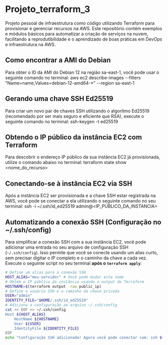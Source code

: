 # Projeto_terraform_3
Projeto pessoal de infraestrutura como código utilizando Terraform para provisionar e gerenciar recursos na AWS.
Este repositório contém exemplos e módulos básicos para automatizar a criação de serviços na nuvem, facilitando a reprodutibilidade e o aprendizado de boas práticas em DevOps e infraestrutura na AWS.

## Como encontrar a AMI do Debian
Para obter o ID da AMI do Debian 12 na região sa-east-1, você pode usar o seguinte comando no terminal:
aws ec2 describe-images --filters "Name=name,Values=debian-12-amd64-*" --region sa-east-1

## Gerando uma chave SSH Ed25519
Para criar um novo par de chaves SSH utilizando o algoritmo Ed25519 (recomendado por ser mais seguro e eficiente que RSA), execute o seguinte comando no terminal:
ssh-keygen -t ed25519

## Obtendo o IP público da instância EC2 com Terraform
Para descobrir o endereço IP público da sua instância EC2 já provisionada, utilize o comando abaixo no terminal:
terraform state show <nome_do_recurso>

## Conectando-se à instância EC2 via SSH
Após a instância EC2 ser provisionada e a chave SSH estar registrada na AWS, você pode se conectar a ela utilizando o seguinte comando no seu terminal:
ssh -i ~/.ssh/id_ed25519 admin@<IP_PÚBLICO_DA_INSTANCIA>

## Automatizando a conexão SSH (Configuração no ~/.ssh/config)
Para simplificar a conexão SSH com a sua instância EC2, você pode adicionar uma entrada no seu arquivo de configuração SSH (`~/.ssh/config`). Isso permite que você se conecte usando um alias curto, sem precisar digitar o IP completo e o caminho da chave a cada vez.
Execute o seguinte script no seu terminal **após o `terraform apply`**:
```bash
# Define um alias para a conexão SSH
HOST_ALIAS="meu-servidor" # Você pode mudar este nome
# Obtém o IP público da instância usando o output do Terraform
HOSTNAME=$(terraform output -raw public_ip)
# Define o usuário SSH e o caminho da chave privada
USER="admin"
IDENTITY_FILE="$HOME/.ssh/id_ed25519"
# Adiciona a configuração ao arquivo ~/.ssh/config
cat << EOF >> ~/.ssh/config
Host ${HOST_ALIAS}
    HostName ${HOSTNAME}
    User ${USER}
    IdentityFile ${IDENTITY_FILE}
EOF
echo "Configuração SSH adicionada! Agora você pode conectar com: ssh ${HOST_ALIAS}"